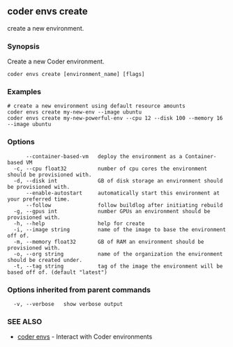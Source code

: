 ## coder envs create

create a new environment.

### Synopsis

Create a new Coder environment.

```
coder envs create [environment_name] [flags]
```

### Examples

```
# create a new environment using default resource amounts
coder envs create my-new-env --image ubuntu
coder envs create my-new-powerful-env --cpu 12 --disk 100 --memory 16 --image ubuntu
```

### Options

```
      --container-based-vm   deploy the environment as a Container-based VM
  -c, --cpu float32          number of cpu cores the environment should be provisioned with.
  -d, --disk int             GB of disk storage an environment should be provisioned with.
      --enable-autostart     automatically start this environment at your preferred time.
      --follow               follow buildlog after initiating rebuild
  -g, --gpus int             number GPUs an environment should be provisioned with.
  -h, --help                 help for create
  -i, --image string         name of the image to base the environment off of.
  -m, --memory float32       GB of RAM an environment should be provisioned with.
  -o, --org string           name of the organization the environment should be created under.
  -t, --tag string           tag of the image the environment will be based off of. (default "latest")
```

### Options inherited from parent commands

```
  -v, --verbose   show verbose output
```

### SEE ALSO

* [coder envs](coder_envs.md)	 - Interact with Coder environments

